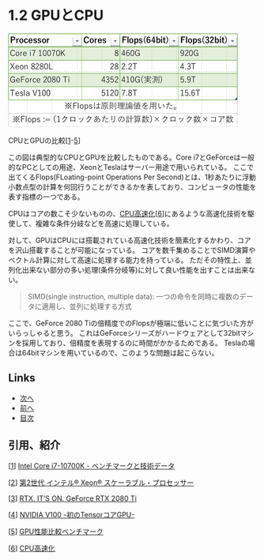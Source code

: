 # 1.2 GPUとCPU
![1.2-gpu-cpu.png](./images/1.2-gpu-cpu.png)

CPUとGPUの比較[[1]-[5]]

この図は典型的なCPUとGPUを比較したものである。Core i7とGeForceは一般的なPCとしての用途、XeonとTeslaはサーバー用途で用いられている。
ここで出てくるFlops(FLoating-point Operations Per Second)とは、1秒あたりに浮動小数点型の計算を何回行うことができるかを表しており、コンピュータの性能を表す指標の一つである。

CPUはコアの数こそ少ないものの、[CPU高速化][6][[6]]にあるような高速化技術を駆使して、複雑な条件分岐などを高速に処理している。

対して、GPUはCPUには搭載されている高速化技術を簡素化するかわり、コアを沢山搭載することが可能になっている。
コアを数千集めることでSIMD演算やベクトル計算に対して高速に処理する能力を持っている。
ただその特性上、並列化出来ない部分の多い処理(条件分岐等)に対して良い性能を出すことは出来ない。
> SIMD(single instruction, multiple data): 一つの命令を同時に複数のデータに適用し、並列に処理する方式

ここで、GeForce 2080 Tiの倍精度でのFlopsが極端に低いことに気づいた方がいらっしゃると思う。
これはGeForceシリーズがハードウェアとして32bitマシンを採用しており、倍精度を表現するのに時間がかかるためである。
Teslaの場合は64bitマシンを用いているので、このような問題は起こらない。

## Links
* [次へ](./1.3.md)
* [前へ](./1.1.md)
* [目次](./index.md)

## 引用、紹介
[[1]] [Intel Core i7-10700K - ベンチマークと技術データ][1]

[[2]] [第2世代 インテル® Xeon® スケーラブル・プロセッサー][2]

[[3]] [RTX. IT’S ON. GeForce RTX 2080 Ti][3]

[[4]] [NVIDIA V100 -初のTensorコアGPU-][4]

[[5]] [GPU性能比較ベンチマーク][5]

[[6]] [CPU高速化][6]

[1]: https://www.cpu-monkey.com/ja/cpu-intel_core_i7_10700k-1140
[2]: https://www.hpc.co.jp/product/cpu_intel_xeon-scalable-processors-2nd/
[3]: https://www.nvidia.com/ja-jp/geforce/graphics-cards/rtx-2080-ti/
[4]: https://www.nvidia.com/ja-jp/data-center/v100/
[5]: https://www.hpc-technologies.co.jp/mixbench
[6]: http://www.am.ics.keio.ac.jp/arc/hpcpu.pdf